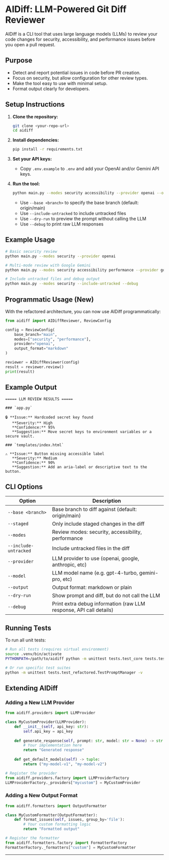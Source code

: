 # AIDiff: LLM-Powered Git Diff Reviewer

AIDiff is a CLI tool that uses large language models (LLMs) to review your code changes for security, accessibility, and performance issues before you open a pull request.

## Purpose
- Detect and report potential issues in code before PR creation.
- Focus on security, but allow configuration for other review types.
- Make the tool easy to use with minimal setup.
- Format output clearly for developers.

## Setup Instructions

1. **Clone the repository:**
   ```bash
   git clone <your-repo-url>
   cd aidiff
   ```
2. **Install dependencies:**
   ```bash
   pip install -r requirements.txt
   ```
3. **Set your API keys:**
   - Copy `.env.example` to `.env` and add your OpenAI and/or Gemini API keys.

4. **Run the tool:**
   ```bash
   python main.py --modes security accessibility --provider openai --output markdown
   ```
   - Use `--base <branch>` to specify the base branch (default: origin/main)
   - Use `--include-untracked` to include untracked files
   - Use `--dry-run` to preview the prompt without calling the LLM
   - Use `--debug` to print raw LLM responses

## Example Usage

```bash
# Basic security review
python main.py --modes security --provider openai

# Multi-mode review with Google Gemini
python main.py --modes security accessibility performance --provider google --model gemini-1.5-flash

# Include untracked files and debug output
python main.py --modes security --include-untracked --debug
```

## Programmatic Usage (New)

With the refactored architecture, you can now use AIDiff programmatically:

```python
from aidiff import AIDiffReviewer, ReviewConfig

config = ReviewConfig(
    base_branch="main",
    modes=["security", "performance"],
    provider="openai",
    output_format="markdown"
)

reviewer = AIDiffReviewer(config)
result = reviewer.review()
print(result)
```

## Example Output

```
===== LLM REVIEW RESULTS =====

### `app.py`

🔒 **Issue:** Hardcoded secret key found
   **Severity:** High
   **Confidence:** 95%
   **Suggestion:** Move secret keys to environment variables or a secure vault.

### `templates/index.html`

⚠️ **Issue:** Button missing accessible label
   **Severity:** Medium
   **Confidence:** 90%
   **Suggestion:** Add an aria-label or descriptive text to the button.
```


## CLI Options

| Option                  | Description                                                      |
|------------------------|------------------------------------------------------------------|
| `--base <branch>`      | Base branch to diff against (default: origin/main)                |
| `--staged`             | Only include staged changes in the diff                           |
| `--modes`              | Review modes: security, accessibility, performance                |
| `--include-untracked`  | Include untracked files in the diff                               |
| `--provider`           | LLM provider to use (openai, google, anthropic, etc)              |
| `--model`              | LLM model name (e.g. gpt-4-turbo, gemini-pro, etc)                |
| `--output`             | Output format: markdown or plain                                  |
| `--dry-run`            | Show prompt and diff, but do not call the LLM                     |
| `--debug`              | Print extra debug information (raw LLM response, API call details)|

## Running Tests

To run all unit tests:

```bash
# Run all tests (requires virtual environment)
source .venv/bin/activate
PYTHONPATH=/path/to/aidiff python -m unittest tests.test_core tests.test_refactored -v

# Or run specific test suites
python -m unittest tests.test_refactored.TestPromptManager -v
```

## Extending AIDiff

### Adding a New LLM Provider

```python
from aidiff.providers import LLMProvider

class MyCustomProvider(LLMProvider):
    def __init__(self, api_key: str):
        self.api_key = api_key
    
    def generate_response(self, prompt: str, model: str = None) -> str:
        # Your implementation here
        return "Generated response"
    
    def get_default_models(self) -> tuple:
        return ("my-model-v1", "my-model-v2")

# Register the provider
from aidiff.providers.factory import LLMProviderFactory
LLMProviderFactory._providers["mycustom"] = MyCustomProvider
```

### Adding a New Output Format

```python
from aidiff.formatters import OutputFormatter

class MyCustomFormatter(OutputFormatter):
    def format_issues(self, issues, group_by='file'):
        # Your custom formatting logic
        return "Formatted output"

# Register the formatter  
from aidiff.formatters.factory import FormatterFactory
FormatterFactory._formatters["custom"] = MyCustomFormatter
```

---
